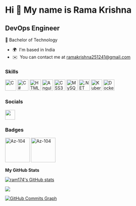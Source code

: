 Hi 👋 My name is Rama Krishna
=============================

DevOps Engineer
---------------

📕 Bachelor of Technology

* 🌍  I'm based in India
* ✉️  You can contact me at [ramakrishna251241@gmail.com](mailto:ramakrishna251241@gmail.com)

### Skills

<p align="left">
<a href="https://docs.microsoft.com/en-us/cpp/?view=msvc-170" target="_blank" rel="noreferrer"><img src="https://raw.githubusercontent.com/danielcranney/readme-generator/main/public/icons/skills/c-colored.svg" width="36" height="36" alt="C" /></a>
<a href="https://docs.microsoft.com/en-us/dotnet/csharp/" target="_blank" rel="noreferrer"><img src="https://raw.githubusercontent.com/danielcranney/readme-generator/main/public/icons/skills/csharp-colored.svg" width="36" height="36" alt="C#" /></a>
<a href="https://developer.mozilla.org/en-US/docs/Glossary/HTML5" target="_blank" rel="noreferrer"><img src="https://raw.githubusercontent.com/danielcranney/readme-generator/main/public/icons/skills/html5-colored.svg" width="36" height="36" alt="HTML5" /></a>
<a href="https://angular.io/" target="_blank" rel="noreferrer"><img src="https://raw.githubusercontent.com/danielcranney/readme-generator/main/public/icons/skills/angularjs-colored.svg" width="36" height="36" alt="Angular" /></a>
<a href="https://www.w3.org/TR/CSS/#css" target="_blank" rel="noreferrer"><img src="https://raw.githubusercontent.com/danielcranney/readme-generator/main/public/icons/skills/css3-colored.svg" width="36" height="36" alt="CSS3" /></a>
<a href="https://www.mysql.com/" target="_blank" rel="noreferrer"><img src="https://raw.githubusercontent.com/danielcranney/readme-generator/main/public/icons/skills/mysql-colored.svg" width="36" height="36" alt="MySQL" /></a>
<a href="https://dotnet.microsoft.com/en-us/" target="_blank" rel="noreferrer"><img src="https://raw.githubusercontent.com/danielcranney/readme-generator/main/public/icons/skills/dot-net-colored.svg" width="36" height="36" alt=".NET" /></a>
<a href="https://kubernetes.io/" target="_blank" rel="noreferrer"><img src="https://www.vectorlogo.zone/logos/kubernetes/kubernetes-icon.svg" width="36" height="36" alt="Kubernetes" /></a>
<a href="https://www.docker.com/" target="_blank" rel="noreferrer"><img src="https://img.icons8.com/fluency/2x/docker.png" width="36" height="36" alt="Docker" /></a>
</p>


### Socials

<p align="left"> <a href="https://www.github.com/ram174" target="_blank" rel="noreferrer"><img src="https://raw.githubusercontent.com/danielcranney/readme-generator/main/public/icons/socials/github.svg" width="32" height="32" /></a></p>

### Badges
<p>
<a href="https://docs.microsoft.com/en-us/learn/certifications/exams/az-900" target="_blank" rel="noreferrer"><img src="https://images.credly.com/size/680x680/images/be8fcaeb-c769-4858-b567-ffaaa73ce8cf/image.png" width="80" height="80" alt="Az-104"    /></a>
<a href="https://docs.microsoft.com/en-us/learn/certifications/exams/az-104" target="_blank" rel="noreferrer"><img src="https://images.credly.com/size/680x680/images/336eebfc-0ac3-4553-9a67-b402f491f185/azure-administrator-associate-600x600.png" width="80" height="80" alt="Az-104" /></a>
</p>

<b>My GitHub Stats</b>

<a href="http://www.github.com/ram174"><img src="https://github-readme-stats.vercel.app/api?username=ram174&show_icons=true&hide=&count_private=true&title_color=0891b2&text_color=ffffff&icon_color=0891b2&bg_color=1c1917&hide_border=true&show_icons=true" alt="ram174's GitHub stats" /></a>

<a href="http://www.github.com/ram174"><img src="https://github-readme-streak-stats.herokuapp.com/?user=ram174&stroke=ffffff&background=1c1917&ring=0891b2&fire=0891b2&currStreakNum=ffffff&currStreakLabel=0891b2&sideNums=ffffff&sideLabels=ffffff&dates=ffffff&hide_border=true" /></a>

<a href="http://www.github.com/ram174"><img src="https://activity-graph.herokuapp.com/graph?username=ram174&bg_color=1c1917&color=ffffff&line=0891b2&point=ffffff&area_color=1c1917&area=true&hide_border=true&custom_title=GitHub%20Commits%20Graph" alt="GitHub Commits Graph" /></a>

